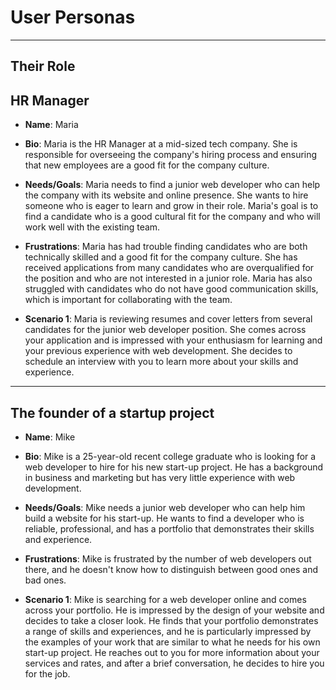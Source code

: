 # User Personas

<!-- some introduction -->

---

<!-- a persona -->

## Their Role

## HR Manager

- **Name**: Maria

- **Bio**: Maria is the HR Manager at a mid-sized tech company. She is
  responsible for overseeing the company's hiring process and ensuring that new
  employees are a good fit for the company culture.

- **Needs/Goals**: Maria needs to find a junior web developer who can help the
  company with its website and online presence. She wants to hire someone who is
  eager to learn and grow in their role. Maria's goal is to find a candidate who
  is a good cultural fit for the company and who will work well with the
  existing team.

- **Frustrations**: Maria has had trouble finding candidates who are both
  technically skilled and a good fit for the company culture. She has received
  applications from many candidates who are overqualified for the position and
  who are not interested in a junior role. Maria has also struggled with
  candidates who do not have good communication skills, which is important for
  collaborating with the team.

- **Scenario 1**: Maria is reviewing resumes and cover letters from several
  candidates for the junior web developer position. She comes across your
  application and is impressed with your enthusiasm for learning and your
  previous experience with web development. She decides to schedule an interview
  with you to learn more about your skills and experience.

---

<!-- more personas ... -->

## The founder of a startup project

- **Name**: Mike

- **Bio**: Mike is a 25-year-old recent college graduate who is looking for a
  web developer to hire for his new start-up project. He has a background in
  business and marketing but has very little experience with web development.

- **Needs/Goals**: Mike needs a junior web developer who can help him build a
  website for his start-up. He wants to find a developer who is reliable,
  professional, and has a portfolio that demonstrates their skills and
  experience.

- **Frustrations**: Mike is frustrated by the number of web developers out
  there, and he doesn't know how to distinguish between good ones and bad ones.

- **Scenario 1**: Mike is searching for a web developer online and comes across
  your portfolio. He is impressed by the design of your website and decides to
  take a closer look. He finds that your portfolio demonstrates a range of
  skills and experiences, and he is particularly impressed by the examples of
  your work that are similar to what he needs for his own start-up project. He
  reaches out to you for more information about your services and rates, and
  after a brief conversation, he decides to hire you for the job.
